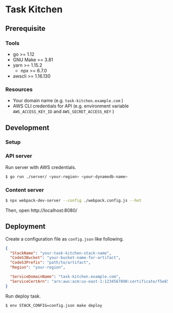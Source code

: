 # Task Kitchen

## Prerequisite

### Tools

- go >= 1.12
- GNU Make >= 3.81
- yarn >= 1.15.2
  - npx >= 6.7.0
- awscli >= 1.16.130

### Resources

- Your domain name (e.g. `task-kitchen.example.com` )
- AWS CLI credentials for API (e.g. environment variable `AWS_ACCESS_KEY_ID` and `AWS_SECRET_ACCESS_KEY` )

## Development

### Setup

### API server

Run server with AWS credentials.

```bash
$ go run ./server/ <your-region> <your-dynamodb-name>
```

### Content server

```bash
$ npx webpack-dev-server --config ./webpack.config.js --hot
```

Then, open http://localhost:8080/

## Deployment

Create a configuration file as `config.json` like following.

```json
{
  "StackName": "your-task-kitchen-stack-name",
  "CodeS3Bucket": "your-bucket-name-for-artifact",
  "CodeS3Prefix": "path/to/artifact",
  "Region": "your-region",

  "ServiceDomainName": "task-kitchen.example.com",
  "ServiceCertArn": "arn:aws:acm:us-east-1:1234567890:certificate/f5e65492-77b9-40a9-abdd-78fa49493d46"
}
```

Run deploy task.

```bash
$ env STACK_CONFIG=config.json make deploy
```